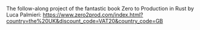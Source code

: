 The follow-along project of the fantastic book Zero to Production in Rust by Luca Palmieri:
https://www.zero2prod.com/index.html?country=the%20UK&discount_code=VAT20&country_code=GB
